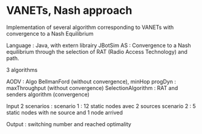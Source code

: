 # VANETs, Nash approach


Implementation of several algorithm corresponding to VANETs with convergence to a Nash Equilibrium

Language : Java, with extern librairy JBotSim AS : Convergence to a Nash equilibrium through the selection of RAT (Radio Access Technology) and path. 

3 algorithms

AODV : Algo BellmanFord (without convergence), minHop 
progDyn : maxThroughput (without convergence)
SelectionAlgorithm : RAT and senders algorithm (convergence)


Input 2 scenarios :
scenario 1 : 12 static nodes avec 2 sources
scenario 2 : 5 static nodes with ne source and 1 node arrived

Output : switching number and reached optimality
